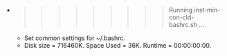 * >>>>>>>>> Running inst-min-con-cld-bashrc.sh ...
  * Set common settings for ~/.bashrc.
  * Disk size = 716460K. Space Used = 36K. Runtime = 00:00:00:00.
